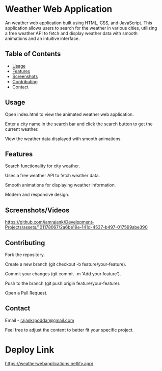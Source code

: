 # Weather Web Application

An weather web application built using HTML, CSS, and JavaScript. This application allows users to search for the weather in various cities, utilizing a free weather API to fetch and display weather data with smooth animations and an intuitive interface.

## Table of Contents

- [Usage](#usage)
- [Features](#features)
- [Screenshots](#screenshots)
- [Contributing](#contributing)
- [Contact](#contact)

## Usage

Open index.html to view the animated weather web application.

Enter a city name in the search bar and click the search button to get the current weather.

View the weather data displayed with smooth animations.


## Features

Search functionality for city weather.

Uses a free weather API to fetch weather data.

Smooth animations for displaying weather information.

Modern and responsive design.

## Screenshots/Videos


https://github.com/iamrajank/Development-Projects/assets/101178067/2a6be19e-141d-4537-b497-017599abe390


## Contributing

Fork the repository.

Create a new branch (git checkout -b feature/your-feature).

Commit your changes (git commit -m 'Add your feature').

Push to the branch (git push origin feature/your-feature).

Open a Pull Request.

## Contact

Email - rajankrpoddar@gmail.com


Feel free to adjust the content to better fit your specific project.


# Deploy Link
https://weatherwebapplications.netlify.app/



